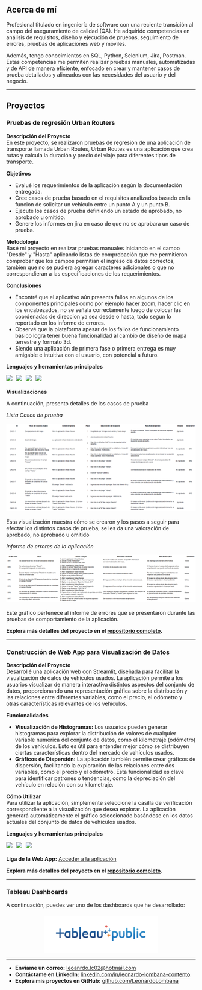 <link rel="stylesheet" type="text/css" href="styles.css">

## Acerca de mí

Profesional titulado en ingeniería de software con una reciente transición al campo del aseguramiento de calidad (QA). He adquirido competencias en análisis de requisitos, diseño y ejecución de pruebas, seguimiento de errores, pruebas de aplicaciones web y móviles.

Además, tengo conocimientos en SQL, Python, Selenium, Jira, Postman. Estas competencias me permiten realizar pruebas manuales, automatizadas y de API de manera eficiente, enfocado en crear y mantener casos de prueba detallados y alineados con las necesidades del usuario y del negocio.


---


## Proyectos

### Pruebas de regresión Urban Routers

**Descripción del Proyecto**  
En este proyecto, se realizaron pruebas de regresión de una aplicación de transporte llamada Urban Routes, Urban Routes es una aplicación que crea rutas y calcula la duración y precio del viaje para diferentes tipos de transporte.

**Objetivos**  
- Evalué los requerimientos de la aplicación según la documentación entregada.
- Cree casos de prueba basado en el requisitos analizados basado en la funcion de solicitar un vehiculo entre un punto A y un punto B.
- Ejecute los casos de prueba definiendo un estado de aprobado, no aprobado u omitido.
- Genere los informes en jira en caso de que no se aprobara un caso de prueba.

**Metodología**  
Basé mi proyecto en realizar pruebas manuales iniciando en el campo "Desde" y "Hasta" aplicando listas de comprobación que me permitieron comprobar que los campos permitian el ingreso de datos correctos, tambien que no se pudiera agregar caracteres adicionales o que no correspondieran a las especificaciones de los requerimientos.

**Conclusiones**  
- Encontré que el aplicativo aún presenta fallos en algunos de los componentes principales como por ejemplo hacer zoom, hacer clic en los encabezados, no se señala correctamente luego de colocar las coordenadas de direccion ya sea desde o hasta, todo segun lo reportado en los informe de errores.
- Observé que la plataforma apesar de los fallos de funcionamiento basico logra tener buena funcionalidad al cambio de diseño de mapa terrestre y formato 3d.
- Siendo una aplicación de primera fase o primera entrega es muy amigable e intuitiva con el usuario, con potencial a futuro.

**Lenguajes y herramientas principales**  
<div style="display: flex; flex-wrap: wrap; gap: 10px; margin-bottom: 20px;">
  <img src="https://img.shields.io/badge/Manual test-6A6A6A?style=for-the-badge&logo=matplotlib&logoColor=white" />
  <img src="https://img.shields.io/badge/Web Testing-6A6A6A?style=for-the-badge&logo=matplotlib&logoColor=white" />
  <img src="https://img.shields.io/badge/Regression Test-6A6A6A?style=for-the-badge&logo=matplotlib&logoColor=white" />
  <img src="https://img.shields.io/badge/Funtional Test-6A6A6A?style=for-the-badge&logo=matplotlib&logoColor=white" />
</div>

**Visualizaciones**

A continuación, presento detalles de los casos de prueba 

   *Lista Casos de prueba*
   <div style="display: flex; flex-wrap: wrap; gap: 10px; margin-bottom: 20px;">
  <img src=".//assets/img/pruebasRegresion.png"/>  
   </div>

   Esta visualización muestra cómo se crearon y los pasos a seguir para efectar los distintos casos de prueba, se les da una valoración de aprobado, no aprobado u omitido

   *Informe de errores de la aplicación*
   <div style="display: flex; flex-wrap: wrap; gap: 10px; margin-bottom: 20px;">
  <img src="./assets/img/informeErrores.png"/>  
   </div>

   Este gráfico pertenece al informe de errores que se presentaron durante las pruebas de comportamiento de la aplicación.
 
**Explora más detalles del proyecto en el [repositorio completo](https://github.com/LeonardoLombana/Pruebas-de-regresion-Urban-Routers).**

---

### Construcción de Web App para Visualización de Datos

**Descripción del Proyecto**  
Desarrollé una aplicación web con Streamlit, diseñada para facilitar la visualización de datos de vehículos usados. La aplicación permite a los usuarios visualizar de manera interactiva distintos aspectos del conjunto de datos, proporcionando una representación gráfica sobre la distribución y las relaciones entre diferentes variables, como el precio, el odómetro y otras características relevantes de los vehículos.

**Funcionalidades**  
- **Visualización de Histogramas:** Los usuarios pueden generar histogramas para explorar la distribución de valores de cualquier variable numérica del conjunto de datos, como el kilometraje (odómetro) de los vehículos. Esto es útil para entender mejor cómo se distribuyen ciertas características dentro del mercado de vehículos usados.
- **Gráficos de Dispersión:** La aplicación también permite crear gráficos de dispersión, facilitando la exploración de las relaciones entre dos variables, como el precio y el odómetro. Esta funcionalidad es clave para identificar patrones o tendencias, como la depreciación del vehículo en relación con su kilometraje.

**Cómo Utilizar**  
Para utilizar la aplicación, simplemente seleccione la casilla de verificación correspondiente a la visualización que desea explorar. La aplicación generará automáticamente el gráfico seleccionado basándose en los datos actuales del conjunto de datos de vehículos usados.

**Lenguajes y herramientas principales**  
<div style="display: flex; flex-wrap: wrap; gap: 10px; margin-bottom: 20px;">
  <img src="https://img.shields.io/badge/Streamlit-4A4A4A?style=for-the-badge&logo=streamlit&logoColor=white" />
  <img src="https://img.shields.io/badge/Pandas-5A5A5A?style=for-the-badge&logo=pandas&logoColor=white" />
  <img src="https://img.shields.io/badge/Plotly_Express-6A6A6A?style=for-the-badge&logo=plotly&logoColor=white" />
</div>

**Liga de la Web App:** [Acceder a la aplicación](https://proyecto-sprint-4-vlkw.onrender.com/)

**Explora más detalles del proyecto en el [repositorio completo](https://github.com/lorenzofdz/used-car-data-visualization).**

---

### Tableau Dashboards

A continuación, puedes ver uno de los dashboards que he desarrollado:
    
<div style="text-align: center; margin-top: 20px;">
  <a href="https://public.tableau.com/views/Dashboard_Analisis_Tendencias/Dashboard1?:language=en-US&:sid=&:redirect=auth&:display_count=n&:origin=viz_share_link" target="_blank">
    <img src="assets/img/tableaulogo.png" alt="Ver Dashboard en Tableau" style="width: 300px; height: auto;" />
  </a>
</div>

---

- **Envíame un correo:** [leoanrdo.lc02@hotmail.com](mailto:leonardo.lc02@hotmail.com)
- **Contáctame en LinkedIn:** [linkedin.com/in/leonardo-lombana-contento](https://www.linkedin.com/in/leonardo-lombana-contento/)
- **Explora mis proyectos en GitHub:** [github.com/LeonardoLombana](https://github.com/LeonardoLombana)
